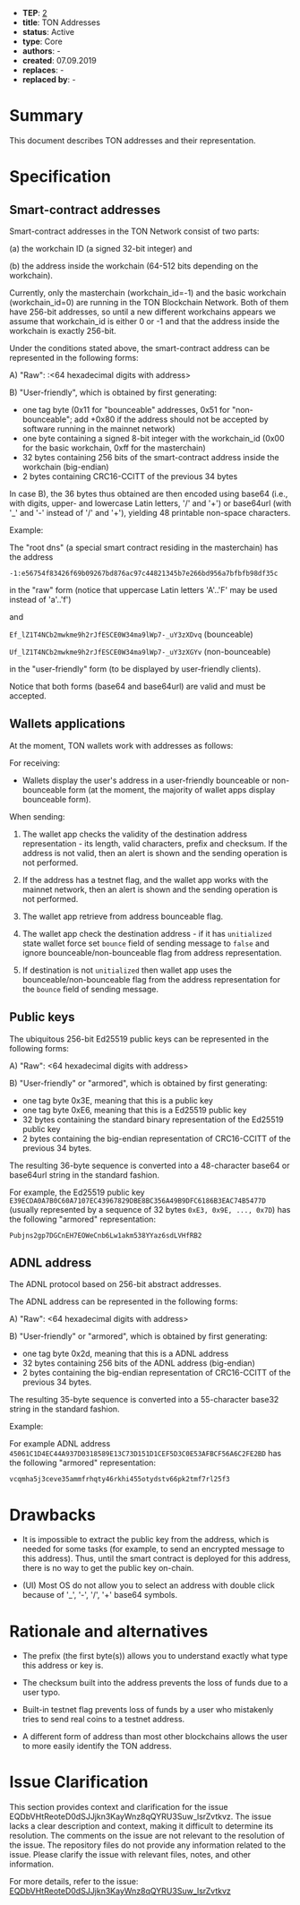 - **TEP**: [2](https://github.com/ton-blockchain/TEPs/pull/2)
- **title**: TON Addresses
- **status**: Active
- **type**: Core
- **authors**: -
- **created**: 07.09.2019
- **replaces**: -
- **replaced by**: -

# Summary

This document describes TON addresses and their representation.

# Specification

## Smart-contract addresses

Smart-contract addresses in the TON Network consist of two parts:

(a) the workchain ID (a signed 32-bit integer) and

(b) the address inside the workchain (64-512 bits depending on the workchain).

Currently, only the masterchain (workchain_id=-1) and the basic workchain (workchain_id=0) are running in the TON Blockchain Network. Both of them have 256-bit addresses, so until a new different workchains appears we assume that workchain_id is either 0 or -1 and that the address inside the workchain is exactly 256-bit.

Under the conditions stated above, the smart-contract address can be represented in the following forms:

A) "Raw": <decimal workchain_id>:<64 hexadecimal digits with address>

B) "User-friendly", which is obtained by first generating:
- one tag byte (0x11 for "bounceable" addresses, 0x51 for "non-bounceable"; add +0x80 if the address should not be accepted by software running in the mainnet network)
- one byte containing a signed 8-bit integer with the workchain_id (0x00 for the basic workchain, 0xff for the masterchain)
- 32 bytes containing 256 bits of the smart-contract address inside the workchain (big-endian)
- 2 bytes containing CRC16-CCITT of the previous 34 bytes

In case B), the 36 bytes thus obtained are then encoded using base64 (i.e., with digits, upper- and lowercase Latin letters, '/' and '+') or base64url (with '_' and '-' instead of '/' and '+'), yielding 48 printable non-space characters.

Example:

The "root dns" (a special smart contract residing in the masterchain) has the address

`-1:e56754f83426f69b09267bd876ac97c44821345b7e266bd956a7bfbfb98df35c`

in the "raw" form (notice that uppercase Latin letters 'A'..'F' may be used instead of 'a'..'f')

and

`Ef_lZ1T4NCb2mwkme9h2rJfESCE0W34ma9lWp7-_uY3zXDvq` (bounceable)

`Uf_lZ1T4NCb2mwkme9h2rJfESCE0W34ma9lWp7-_uY3zXGYv` (non-bounceable)

in the "user-friendly" form (to be displayed by user-friendly clients). 

Notice that both forms (base64 and base64url) are valid and must be accepted.

## Wallets applications

At the moment, TON wallets work with addresses as follows:

For receiving:

- Wallets display the user's address in a user-friendly bounceable or non-bounceable form (at the moment, the majority of wallet apps display bounceable form).

When sending:

1) The wallet app checks the validity of the destination address representation - its length, valid characters, prefix and checksum. If the address is not valid, then an alert is shown and the sending operation is not performed.

2) If the address has a testnet flag, and the wallet app works with the mainnet network, then an alert is shown and the sending operation is not performed.

3) The wallet app retrieve from address bounceable flag.

4) The wallet app check the destination address - if it has `unitialized` state wallet force set `bounce` field of sending message to `false` and ignore bounceable/non-bounceable flag from address representation.

5) If destination is not `unitialized` then wallet app uses the bounceable/non-bounceable flag from the address representation for the `bounce` field of sending message.

## Public keys

The ubiquitous 256-bit Ed25519 public keys can be represented in the following forms:

A) "Raw": <64 hexadecimal digits with address>

B) "User-friendly" or "armored", which is obtained by first generating:

- one tag byte 0x3E, meaning that this is a public key
- one tag byte 0xE6, meaning that this is a Ed25519 public key
- 32 bytes containing the standard binary representation of the Ed25519 public key
- 2 bytes containing the big-endian representation of CRC16-CCITT of the previous 34 bytes.

The resulting 36-byte sequence is converted into a 48-character base64 or base64url string in the standard fashion. 

For example, the Ed25519 public key `E39ECDA0A7B0C60A7107EC43967829DBE8BC356A49B9DFC6186B3EAC74B5477D` (usually represented by a sequence of 32 bytes `0xE3, 0x9E, ..., 0x7D`) has the following "armored" representation:

`Pubjns2gp7DGCnEH7EOWeCnb6Lw1akm538YYaz6sdLVHfRB2`

## ADNL address

The ADNL protocol based on 256-bit abstract addresses.

The ADNL address can be represented in the following forms:

A) "Raw": <64 hexadecimal digits with address>

B) "User-friendly" or "armored", which is obtained by first generating:

- one tag byte 0x2d, meaning that this is a ADNL address
- 32 bytes containing 256 bits of the ADNL address (big-endian)
- 2 bytes containing the big-endian representation of CRC16-CCITT of the previous 34 bytes.

The resulting 35-byte sequence is converted into a 55-character base32 string in the standard fashion.

Example:

For example ADNL address `45061C1D4EC44A937D0318589E13C73D151D1CEF5D3C0E53AFBCF56A6C2FE2BD` has the following "armored" representation:

`vcqmha5j3ceve35ammfrhqty46rkhi455otydstv66pk2tmf7rl25f3`

# Drawbacks

- It is impossible to extract the public key from the address, which is needed for some tasks (for example, to send an encrypted message to this address). 
   Thus, until the smart contract is deployed for this address, there is no way to get the public key on-chain.

- (UI) Most OS do not allow you to select an address with double click because of '_', '-', '/', '+' base64 symbols. 

# Rationale and alternatives

- The prefix (the first byte(s)) allows you to understand exactly what type this address or key is.

- The checksum built into the address prevents the loss of funds due to a user typo.

- Built-in testnet flag prevents loss of funds by a user who mistakenly tries to send real coins to a testnet address.

- A different form of address than most other blockchains allows the user to more easily identify the TON address.

# Issue Clarification

This section provides context and clarification for the issue EQDbVHtReoteD0dSJJjkn3KayWnz8qQYRU3Suw_lsrZvtkvz. The issue lacks a clear description and context, making it difficult to determine its resolution. The comments on the issue are not relevant to the resolution of the issue. The repository files do not provide any information related to the issue. Please clarify the issue with relevant files, notes, and other information.

For more details, refer to the issue: [EQDbVHtReoteD0dSJJjkn3KayWnz8qQYRU3Suw_lsrZvtkvz](https://github.com/ton-blockchain/TEPs/issues/228)
